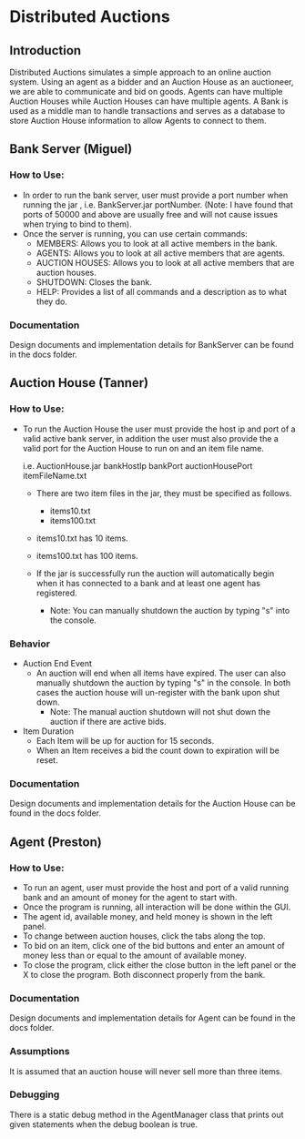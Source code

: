 # Distributed Auctions

## Introduction

Distributed Auctions simulates a simple approach to an online auction system.
Using an agent as a bidder and an Auction House as an auctioneer, we are able to
communicate and bid on goods. Agents can have multiple Auction Houses while Auction
Houses can have multiple agents. A Bank is used as a middle man to handle transactions
and serves as a database to store Auction House information to allow Agents to connect
to them.

## Bank Server (Miguel)

### How to Use:
- In order to run the bank server, user must provide a port number when running the jar
  , i.e. BankServer.jar portNumber. (Note: I have found that ports of 50000 and above are usually 
  free and will not cause issues when trying to bind to them).
- Once the server is running, you can use certain commands:
    - MEMBERS: Allows you to look at all active members in the bank.
    - AGENTS: Allows you to look at all active members that are agents.
    - AUCTION HOUSES: Allows you to look at all active members that are auction houses.
    - SHUTDOWN: Closes the bank.
    - HELP: Provides a list of all commands and a description as to what they do.

### Documentation
Design documents and implementation details for BankServer can be found in the docs folder.

## Auction House (Tanner)

### How to Use:
- To run the Auction House the user must provide the host ip and port of a valid active 
  bank server, in addition the user must also provide the a valid port for the Auction
  House to run on and an item file name.
  
  i.e. AuctionHouse.jar bankHostIp bankPort auctionHousePort itemFileName.txt
  
  - There are two item files in the jar, they must be specified as follows.
    - items10.txt  
    - items100.txt 
   - items10.txt has 10 items.
   -  items100.txt has 100 items. 
    
  - If the jar is successfully run the auction will automatically begin when it has 
  connected to a bank and at least one agent has registered.
    - Note: You can manually shutdown the auction by typing "s" into the console.
### Behavior
  - Auction End Event
    - An auction will end when all items have expired. The user can also manually
    shutdown the auction by typing "s" in the console. In both cases the auction house 
    will un-register with the bank upon shut down. 
        - Note: The manual auction shutdown will not shut down the auction if there 
                are active bids.
  - Item Duration
    - Each Item will be up for auction for 15 seconds.
    - When an Item receives a bid the count down to expiration will be reset.
     
### Documentation
Design documents and implementation details for the Auction House can be found in 
the docs folder.



## Agent (Preston)

### How to Use:
- To run an agent, user must provide the host and port of a valid running bank 
  and an amount of money for the agent to start with.
- Once the program is running, all interaction will be done within the GUI.
- The agent id, available money, and held money is shown in the left panel.
- To change between auction houses, click the tabs along the top.
- To bid on an item, click one of the bid buttons and enter an amount of money 
  less than or equal to the amount of available money.
- To close the program, click either the close button in the left panel or the X
  to close the program. Both disconnect properly from the bank.

### Documentation
Design documents and implementation details for Agent can be found in the docs folder.

### Assumptions
It is assumed that an auction house will never sell more than three items.

### Debugging
There is a static debug method in the AgentManager class that prints out given statements when
the debug boolean is true.

